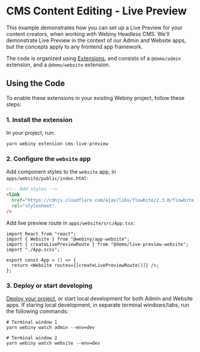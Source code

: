 # CMS Content Editing - Live Preview

This example demonstrates how you can set up a Live Preview for your content creators, when working with Webiny Headless CMS. We'll demonstrate Live Preview in the context of our Admin and Website apps, but the concepts apply to any frontend app framework.

The code is organized using [Extensions](https://www.webiny.com/docs/core-development-concepts/basics/extensions), and consists of a `@demo/admin` extension, and a `@demo/website` extension.

## Using the Code

To enable these extensions in your existing Webiny project, follow these steps:

### 1. Install the extension

In your project, run:

```shell
yarn webiny extension cms-live-preview
```

### 2. Configure the `website` app

Add component styles to the `website` app, in `apps/website/public/index.html`:

```html
<!-- Add styles -->
<link
  href="https://cdnjs.cloudflare.com/ajax/libs/flowbite/2.3.0/flowbite.min.css"
  rel="stylesheet"
/>
```

Add live preview route in `apps/website/src/App.tsx`:

```tsx
import React from "react";
import { Website } from "@webiny/app-website";
import { createLivePreviewRoute } from "@demo/live-preview-website";
import "./App.scss";

export const App = () => {
  return <Website routes={[createLivePreviewRoute()]} />;
};
```

### 3. Deploy or start developing

[Deploy your project](https://www.webiny.com/docs/core-development-concepts/basics/project-deployment), or start local development for both Admin and Website apps. If staring local development, in separate terminal windows/tabs, run the following commands:

```shell
# Terminal window 1
yarn webiny watch admin --env=dev

# Terminal window 2
yarn webiny watch website --env=dev
```
